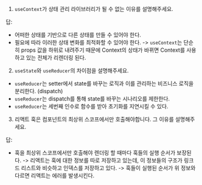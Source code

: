 1. `useContext`가 상태 관리 라이브러리가 될 수 없는 이유를 설명해주세요.

답:
- 어떠한 상태를 기반으로 다른 상태를 만들 수 있어야 한다.
- 필요에 따라 이러한 상태 변화를 최적화할 수 있어야 한다.
-> `useContext`는 단순히 props 값을 하위로 내려주기 때문에 Context의 상태가 바뀌면 Context를 사용하고 있는 전체가 리렌더링 된다.

2. `useState`와 `useReducer`의 차이점을 설명해주세요.

- `useReducer`는 setter에서 state를 바꾸는 로직과 이를 관리하는 비즈니스 로직을 분리한다. (dispatch)
- `useReducer`는 dispatch를 통해 state를 바꾸는 시나리오를 제한한다.
- `useReducer`는 세번째 인수로 함수를 받아 초기화를 지연시킬 수 있다.

3. 리액트 훅은 컴포넌트의 최상위 스코프에서만 호출해야합니다. 그 이유를 설명해주세요.

답:
- 훅을 최상위 스코프에서만 호출해야 렌더링 할 때마다 훅들의 실행 순서가 보장된다.
-> 리액트는 훅에 대한 정보를 따로 저장하고 있는데, 이 정보들의 구조가 링크드 리스트와 비슷하고 인덱스를 저장하고 있다.
-> 훅들이 실행된 순서가 위 정보와 다르면 리액트는 에러를 발생시킨다.
